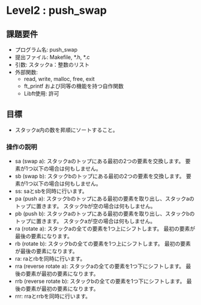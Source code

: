 # Level2 : push_swap
## 課題要件
- プログラム名: push_swap
- 提出ファイル: Makefile, *.h, *.c
- 引数: スタックa：整数のリスト
- 外部関数:
	- read, write, malloc, free, exit
	- ft_printf および同等の機能を持つ自作関数
	- Libft使用: 許可

## 目標
- スタックa内の数を昇順にソートすること。

### 操作の説明
- sa (swap a): スタックaのトップにある最初の2つの要素を交換します。
	要素が1つ以下の場合は何もしません。
- sb (swap b): スタックbのトップにある最初の2つの要素を交換します。
	要素が1つ以下の場合は何もしません。
- ss: saとsbを同時に行います。
- pa (push a): スタックbのトップにある最初の要素を取り出し、スタックaのトップに置きます。
	スタックbが空の場合は何もしません。
- pb (push b): スタックaのトップにある最初の要素を取り出し、スタックbのトップに置きます。
	スタックaが空の場合は何もしません。
- ra (rotate a): スタックaの全ての要素を1つ上にシフトします。
	最初の要素が最後の要素になります。
- rb (rotate b): スタックbの全ての要素を1つ上にシフトします。
	最初の要素が最後の要素になります。
- ra: raとrbを同時に行います。
- rra (reverse rotate a): スタックaの全ての要素を1つ下にシフトします。
	最後の要素が最初の要素になります。
- rrb (reverse rotate b): スタックbの全ての要素を1つ下にシフトします。
	最後の要素が最初の要素になります。
- rrr: rraとrrbを同時に行います。
